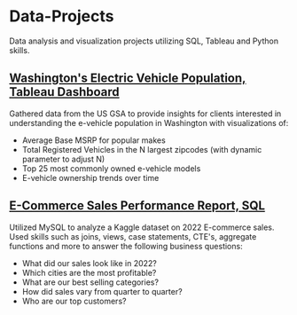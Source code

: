 # Data-Projects
Data analysis and visualization projects utilizing SQL, Tableau and Python skills.

## [Washington's Electric Vehicle Population, Tableau Dashboard](https://public.tableau.com/app/profile/joy.lee2924/viz/Book1_16981999466620/WashingtonE-Vehicles)
Gathered data from the US GSA to provide insights for clients interested in understanding the e-vehicle population in Washington with visualizations of:
 - Average Base MSRP for popular makes
 - Total Registered Vehicles in the N largest zipcodes (with dynamic parameter to adjust N)
 - Top 25 most commonly owned e-vehicle models
 - E-vehicle ownership trends over time

## [E-Commerce Sales Performance Report, SQL](SalesAnalysis.sql)
Utilized MySQL to analyze a Kaggle dataset on 2022 E-commerce sales. Used skills such as joins, views, case statements, CTE's, aggregate functions and more to answer the following business questions:
- What did our sales look like in 2022?
- Which cities are the most profitable?
- What are our best selling categories?
- How did sales vary from quarter to quarter?
- Who are our top customers?

